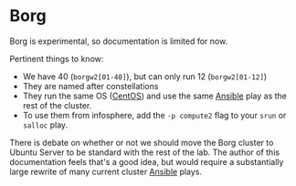# Borg

Borg is experimental, so documentation is limited for now.

Pertinent things to know:

* We have 40 \(`borgw2[01-40]`\), but can only run 12 \(`borgw2[01-12]`\)
* They are named after constellations
* They run the same OS \([CentOS](../../technologies/operating-systems/centos.md)\) and use the same [Ansible](../../technologies/tools/ansible.md) play as the rest of the cluster.
* To use them from infosphere, add the `-p compute2` flag to your `srun` or `salloc` play.

There is debate on whether or not we should move the Borg cluster to Ubuntu Server to be standard with the rest of the lab. The author of this documentation feels that's a good idea, but would require a substantially large rewrite of many current cluster [Ansible](../../technologies/tools/ansible.md) plays.

